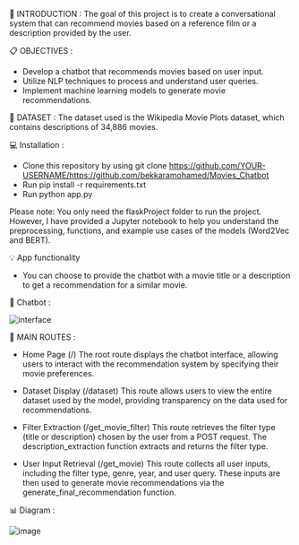 🎯 INTRODUCTION : 
The goal of this project is to create a conversational system that can recommend movies based on a reference film or a description provided by the user.

📋 OBJECTIVES : 

- Develop a chatbot that recommends movies based on user input.
- Utilize NLP techniques to process and understand user queries.
- Implement machine learning models to generate movie recommendations.

📂 DATASET : 
The dataset used is the Wikipedia Movie Plots dataset, which contains descriptions of 34,886 movies.

💻 Installation :
* Clone this repository by using git clone https://github.com/YOUR-USERNAME/https://github.com/bekkaramohamed/Movies_Chatbot
* Run pip install -r requirements.txt
* Run python app.py

Please note: You only need the flaskProject folder to run the project.
However, I have provided a Jupyter notebook to help you understand the preprocessing, functions, and example use cases of the models (Word2Vec and BERT).

💡 App functionality
* You can choose to provide the chatbot with a movie title or a description to get a recommendation for a similar movie.

🤖 Chatbot : 

![interface](https://github.com/bekkaramohamed/Movies_Chatbot/assets/62758785/fbc3bb12-2182-4444-8718-2ad42607c8bc)


🚪 MAIN ROUTES : 

* Home Page (/)
The root route displays the chatbot interface, allowing users to interact with the recommendation system by specifying their movie preferences.

* Dataset Display (/dataset)
This route allows users to view the entire dataset used by the model, providing transparency on the data used for recommendations.

* Filter Extraction (/get_movie_filter)
This route retrieves the filter type (title or description) chosen by the user from a POST request. The description_extraction function extracts and returns the filter type.

* User Input Retrieval (/get_movie)
This route collects all user inputs, including the filter type, genre, year, and user query. These inputs are then used to generate movie recommendations via the generate_final_recommendation function.

📊 Diagram : 

![image](https://github.com/bekkaramohamed/Movies_Chatbot/assets/62758785/15c5df41-ba4c-4a33-ace4-05a88038fcd4)




